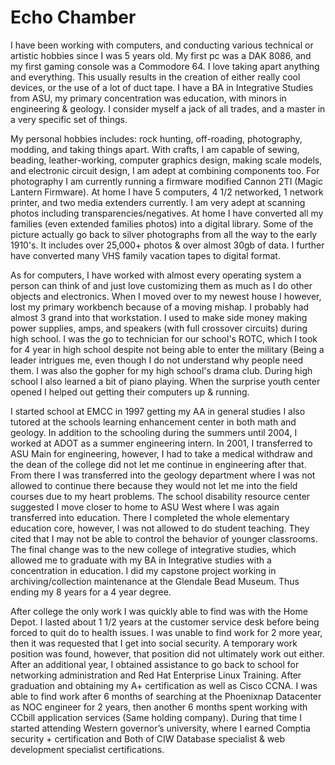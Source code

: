 # Echo Chamber

I have been working with computers, and conducting various technical or artistic hobbies since I was 5 years old. My first pc was a DAK 8086, and my first gaming console was a Commodore 64. I love taking apart anything and everything. This usually results in the creation of either really cool devices, or the use of a lot of duct tape. I have a BA in Integrative Studies from ASU, my primary concentration was education, with minors in engineering & geology. I consider myself a jack of all trades, and a master in a very specific set of things.

My personal hobbies includes: rock hunting, off-roading, photography, modding, and taking things apart. With crafts, I am capable of sewing, beading, leather-working, computer graphics design, making scale models, and electronic circuit design, I am adept at combining components too. For photography I am currently running a firmware modified Cannon 2TI (Magic Lantern Firmware). At home I have 5 computers, 4 1/2 networked, 1 network printer, and two media extenders currently. I am very adept at scanning photos including transparencies/negatives. At home I have converted all my families (even extended families photos) into a digital library. Some of the picture actually go back to silver photographs from all the way to the early 1910's. It includes over 25,000+ photos & over almost 30gb of data. I further have converted many VHS family vacation tapes to digital format.

As for computers, I have worked with almost every operating system a person can think of and just love customizing them as much as I do other objects and electronics. When I moved over to my newest house I however, lost my primary workbench because of a moving mishap. I probably had almost 3 grand into that workstation. I used to make side money making power supplies, amps, and speakers (with full crossover circuits) during high school. I was the go to technician for our school's ROTC, which I took for 4 year in high school despite not being able to enter the military (Being a leader intrigues me, even though I do not understand why people need them. I was also the gopher for my high school's drama club. During high school I also learned a bit of piano playing. When the surprise youth center opened I helped out getting their computers up & running.

I started school at EMCC in 1997 getting my AA in general studies I also tutored at the schools learning enhancement center in both math and geology. In addition to the schooling during the summers until 2004, I worked at ADOT as a summer engineering intern. In 2001, I transferred to ASU Main for engineering, however, I had to take a medical withdraw and the dean of the college did not let me continue in engineering after that. From there I was transferred into the geology department where I was not allowed to continue there because they would not let me into the field courses due to my heart problems. The school disability resource center suggested I move closer to home to ASU West where I was again transferred into education. There I completed the whole elementary education core, however, I was not allowed to do student teaching. They cited that I may not be able to control the behavior of younger classrooms. The final change was to the new college of integrative studies, which allowed me to graduate with my BA in Integrative studies with a concentration in education. I did my capstone project working in archiving/collection maintenance at the Glendale Bead Museum. Thus ending my 8 years for a 4 year degree.

After college the only work I was quickly able to find was with the Home Depot. I lasted about 1 1/2 years at the customer service desk before being forced to quit do to health issues. I was unable to find work for 2 more year, then it was requested that I get into social security. A temporary work position was found, however, that position did not ultimately work out either. After an additional year, I obtained assistance to go back to school for networking administration and Red Hat Enterprise Linux Training. After graduation and obtaining my A+ certification as well as Cisco CCNA. I was able to find work after 6 months of searching at the Phoenixnap Datacenter as NOC engineer for 2 years, then another 6 months spent working with CCbill application services (Same holding company). During that time I started attending Western governor’s university, where I earned Comptia security + certification and Both of CIW Database specialist & web development specialist certifications.

